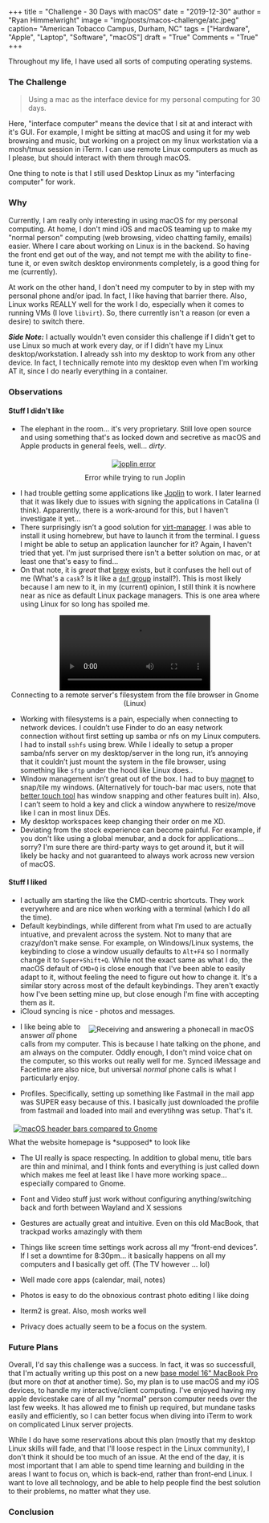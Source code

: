 +++
title  = "Challenge - 30 Days with macOS"
date   = "2019-12-30"
author = "Ryan Himmelwright"
image  = "img/posts/macos-challenge/atc.jpeg"
caption= "American Tobacco Campus, Durham, NC"
tags   = ["Hardware", "Apple", "Laptop", "Software", "macOS"]
draft  = "True"
Comments = "True"
+++

Throughout my life, I have used all sorts of computing operating systems.

<!--more-->

### The Challenge

>Using a mac as the interface device for my personal computing for 30 days.

Here, "interface computer" means the device that I sit at and interact with
it's GUI.
For example, I might be sitting at macOS and using it for my web browsing and
music, but working on a project on my linux workstation via a mosh/tmux session
in iTerm. I can use remote Linux computers as much as I please, but should
interact with them through macOS.

One thing to note is that I still used Desktop Linux as my "interfacing
computer" for work.

### Why

Currently, I am really only interesting in using macOS for
my personal computing. At home, I don't mind iOS and macOS teaming up to make
my "normal person" computing (web browsing, video chatting family, emails)
easier. Where I care about working on Linux is in the backend. So having the
front end get out of the way, and not tempt me with the ability to fine-tune
it, or even switch desktop environments completely, is a good thing for me
(currently).

At work on the other hand, I don't need my computer to by in step with my
personal phone and/or ipad. In fact, I like having that barrier there. Also,
Linux works REALLY well for the work I do, especially when it comes to running
VMs (I love `libvirt`). So, there currently isn't a reason (or even a desire)
to switch there.

***Side Note:*** I actually wouldn't even consider this challenge if I didn't get to use Linux
so much at work every day, or if I didn't have my Linux desktop/workstation. I
already ssh into my desktop to work from any other device. In fact, I technically
remote into my desktop even when I'm working AT it, since I do
nearly everything in a container.

### Observations


#### Stuff I didn't like
- The elephant in the room… it's very proprietary. Still love open source and
    using something that's as locked down and secretive as macOS and Apple
    products in general feels, well... *dirty*.
<center>
<a href="/img/posts/macos-challenge/joplin-error.png">
<img alt="joplin error" src="/img/posts/macos-challenge/joplin-error.png" style="max-width: 100%; padding: 5px 15px 10px 10px"/></a>
<div class="caption">Error while trying to run Joplin</div>
</center>

- I had trouble getting some applications like [Joplin](/post/switched-to-joplin-notes/) to work. I later learned that it was likely due to issues with signing the applications in Catalina (I think). Apparently, there is a work-around for this, but I haven't investigate it yet...
- There surprisingly isn’t a good solution for [virt-manager](https://virt-manager.org). I was able to install it using homebrew, but have to launch it from the terminal. I guess I might be able to setup an application launcher for it? Again, I haven't tried that yet. I'm just surprised there isn't a better solution on mac, or at least one that's easy to find...
- On that note, it is *great* that [brew](https://brew.sh) exists, but it confuses the hell out of me (What's a `cask`? Is it like a [`dnf` group](https://dnf.readthedocs.io/en/latest/command_ref.html#group-command-label) install?). This is most likely because I am new to it, in my (current) opinion, I still think it is nowhere near as nice as default Linux package managers. This is one area where using Linux for so long has spoiled me.

<center>
<video style="max-width:100%;" controls>
  <source src="../../img/posts/macos-challenge/network-connect.mp4" type="video/mp4">
</video>
<div id="caption">Connecting to a remote server's filesystem from the
file browser in Gnome (Linux)</div>
</center>

- Working with filesystems is a pain, especially when connecting to network devices. I couldn’t use Finder to do an easy network connection without first setting up samba or nfs on my Linux computers. I had to install `sshfs` using brew. While I ideally to setup a proper samba/nfs server on my desktop/server in the long run, it’s annoying that it couldn’t just mount the system in the file browser, using something like `sftp` under the hood like Linux does..
- Window management isn’t great out of the box. I had to buy [magnet](https://apps.apple.com/us/app/magnet/id441258766?mt=12) to snap/tile my windows. (Alternatively for touch-bar mac users, note that [better touch tool](https://folivora.ai) has window snapping and other features built in). Also, I can’t seem to hold a key and click a window anywhere to resize/move like I can in most linux DEs.
- My desktop workspaces keep changing their order on me XD.
- Deviating from the stock experience can become painful. For example, if you
    don't like using a global menubar, and a dock for applications... sorry?
    I'm sure there are third-party ways to get around it, but it will likely be
    hacky and not guaranteed to always work across new version of macOS.

#### Stuff I liked
- I actually am starting the like the CMD-centric shortcuts. They work everywhere and are nice when working with a terminal (which I do all the time).
- Default keybindings, while different from what I’m used to are actually intuative, and prevalent across the system. Not to many that are crazy/don’t make sense. For example, on Windows/Linux systems, the keybinding to close a window usually defaults to `Alt+F4` so I normally change it to `Super+Shift+Q`. While not the exact same as what I do, the macOS default of `CMD+Q` is close enough that I've been able to easily adapt to it, without feeling the need to figure out how to change it. It's a similar story across most of the default keybindings. They aren't exactly how I've been setting mine up, but close enough I'm fine with accepting them as it.
- iCloud syncing is nice - photos and messages.

<a href="/img/posts/macos-challenge/phonecall.png">
<img alt="Receiving and answering a phonecall in macOS" src="/img/posts/macos-challenge/phonecall.png" style="float: right; max-width: 100%; padding: 5px 15px 10px 10px"/></a>

- I like being able to answer *all* phone calls from my computer. This is
    because I hate talking on the phone, and am always on the computer. Oddly
    enough, I don't mind voice chat on the computer, so this works out really
    well for me. Synced iMessage and Facetime are also nice, but universal
    *normal* phone calls is what I particularly enjoy.


- Profiles. Specifically, setting up something like Fastmail in the mail app
    was SUPER easy because of this. I basically just downloaded the profile
    from fastmail and loaded into mail and everytihng was setup. That's it.


<a href="/img/posts/macos-challenge/header-bar-comparison-stacked.png">
<img alt="macOS header bars compared to Gnome" src="/img/posts/macos-challenge/header-bar-comparison-stacked.png" style="max-width: 100%; padding: 5px 15px 10px 10px"/></a>
<div class="caption">What the website homepage is *supposed* to look like</div>

- The UI really is space respecting. In addition to global menu, title bars are thin and minimal, and I think fonts and everything is just called down which makes me feel at least like I have more working space… especially compared to Gnome.
- Font and Video stuff just work without configuring anything/switching back and forth between Wayland and X sessions
- Gestures are actually great and intuitive. Even on this old MacBook, that trackpad works amazingly with them
- Things like screen time settings work across all my “front-end devices”. If I set a downtime for 8:30pm… it basically happens on all my computers and I basically get off. (The TV however … lol)

- Well made core apps (calendar, mail, notes)
- Photos is easy to do the obnoxious contrast photo editing I like doing
- Iterm2 is great. Also, mosh works well
- Privacy does actually seem to be a focus on the system.

### Future Plans

Overall, I'd say this challenge was a success. In fact, it was so successfull,
that I'm actually writing up this post on a new [base model 16" MacBook
Pro](https://everymac.com/systems/apple/macbook_pro/specs/macbook-pro-core-i7-2.6-six-core-16-2019-scissor-specs.html)
(but more on *that* at another time). So, my plan is to use macOS and my iOS
devices, to handle my interactive/client computing. I've enjoyed having my
apple devicestake care of all my "normal" person computer needs over the last
few weeks. It has allowed me to finish up required, but mundane tasks easily
and efficiently, so I can better focus when diving into iTerm to work on
complicated Linux server projects.

While I do have some reservations about this plan (mostly that my desktop Linux
skills will fade, and that I'll loose respect in the Linux community), I don't
think it should be too much of an issue. At the end of the day, it is most
important that I am able to spend time learning and building in the areas I
want to focus on, which is back-end, rather than front-end Linux. I want to
love all technology, and be able to help people find the best solution to their
problems, no matter what they use.

### Conclusion


